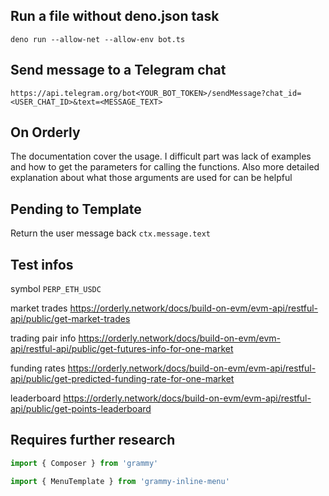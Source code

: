 ## Run a file without deno.json task

```
deno run --allow-net --allow-env bot.ts
```

## Send message to a Telegram chat

```
https://api.telegram.org/bot<YOUR_BOT_TOKEN>/sendMessage?chat_id=<USER_CHAT_ID>&text=<MESSAGE_TEXT>
```

## On Orderly

The documentation cover the usage. I difficult part was lack of examples and how to get the parameters for calling the functions. Also more detailed explanation about what those arguments are used for can be helpful

## Pending to Template

Return the user message back `ctx.message.text`

## Test infos

symbol `PERP_ETH_USDC`

market trades
https://orderly.network/docs/build-on-evm/evm-api/restful-api/public/get-market-trades

trading pair info
https://orderly.network/docs/build-on-evm/evm-api/restful-api/public/get-futures-info-for-one-market

funding rates
https://orderly.network/docs/build-on-evm/evm-api/restful-api/public/get-predicted-funding-rate-for-one-market

leaderboard
https://orderly.network/docs/build-on-evm/evm-api/restful-api/public/get-points-leaderboard

## Requires further research

```js
import { Composer } from 'grammy'

import { MenuTemplate } from 'grammy-inline-menu'
```
